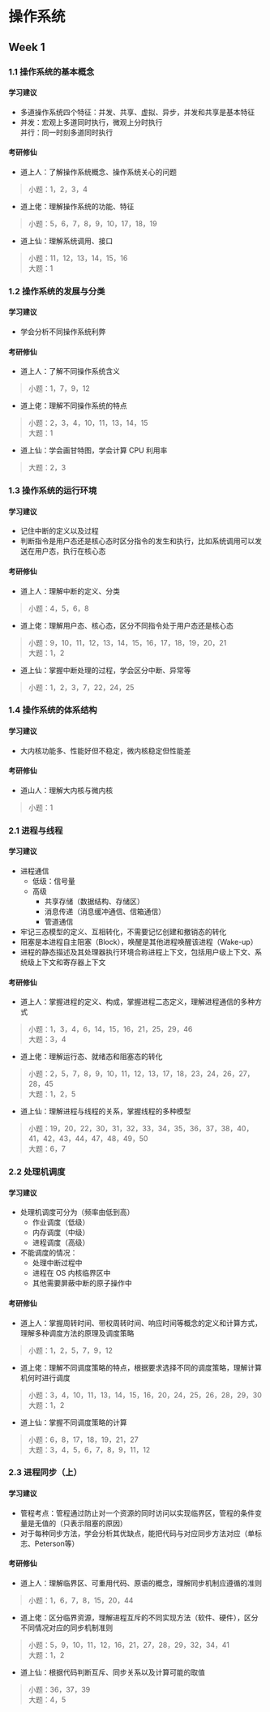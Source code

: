 # 操作系统

## Week 1

### 1.1 操作系统的基本概念

#### 学习建议

- 多道操作系统四个特征：并发、共享、虚拟、异步，并发和共享是基本特征
- 并发：宏观上多道同时执行，微观上分时执行  
  并行：同一时刻多道同时执行

#### 考研修仙

- 道上人：了解操作系统概念、操作系统关心的问题

> 小题：1，2，3，4

- 道上佬：理解操作系统的功能、特征

> 小题：5，6，7，8，9，10，17，18，19

- 道上仙：理解系统调用、接口

> 小题：11，12，13，14，15，16  
> 大题：1

### 1.2 操作系统的发展与分类

#### 学习建议

- 学会分析不同操作系统利弊

#### 考研修仙

- 道上人：了解不同操作系统含义

> 小题：1，7，9，12

- 道上佬：理解不同操作系统的特点

> 小题：2，3，4，10，11，13，14，15  
> 大题：1

- 道上仙：学会画甘特图，学会计算 CPU 利用率

> 大题：2，3

### 1.3 操作系统的运行环境

#### 学习建议

- 记住中断的定义以及过程
- 判断指令是用户态还是核心态时区分指令的发生和执行，比如系统调用可以发送在用户态，执行在核心态

#### 考研修仙

- 道上人：理解中断的定义、分类

> 小题：4，5，6，8

- 道上佬：理解用户态、核心态，区分不同指令处于用户态还是核心态

> 小题：9，10，11，12，13，14，15，16，17，18，19，20，21  
> 大题：1，2

- 道上仙：掌握中断处理的过程，学会区分中断、异常等

> 小题：1，2，3，7，22，24，25

### 1.4 操作系统的体系结构

#### 学习建议

- 大内核功能多、性能好但不稳定，微内核稳定但性能差

#### 考研修仙

- 道山人：理解大内核与微内核

> 小题：1

### 2.1 进程与线程

#### 学习建议

- 进程通信
  - 低级：信号量
  - 高级
    - 共享存储（数据结构、存储区）
    - 消息传递（消息缓冲通信、信箱通信）
    - 管道通信
- 牢记三态模型的定义、互相转化，不需要记忆创建和撤销态的转化
- 阻塞是本进程自主阻塞（Block），唤醒是其他进程唤醒该进程（Wake-up）
- 进程的静态描述及其处理器执行环境合称进程上下文，包括用户级上下文、系统级上下文和寄存器上下文

#### 考研修仙

- 道上人：掌握进程的定义、构成，掌握进程二态定义，理解进程通信的多种方式

> 小题：1，3，4，6，14，15，16，21，25，29，46  
> 大题：3，4

- 道上佬：理解运行态、就绪态和阻塞态的转化

> 小题：2，5，7，8，9，10，11，12，13，17，18，23，24，26，27，28，45  
> 大题：1，2，5

- 道上仙：理解进程与线程的关系，掌握线程的多种模型

> 小题：19，20，22，30，31，32，33，34，35，36，37，38，40，41，42，43，44，47，48，49，50  
> 大题：6，7

### 2.2 处理机调度

#### 学习建议

- 处理机调度可分为（频率由低到高）
  - 作业调度（低级）
  - 内存调度（中级）
  - 进程调度（高级）
- 不能调度的情况：
  - 处理中断过程中
  - 进程在 OS 内核临界区中
  - 其他需要屏蔽中断的原子操作中

#### 考研修仙

- 道上人：掌握周转时间、带权周转时间、响应时间等概念的定义和计算方式，理解多种调度方法的原理及调度策略

> 小题：1，2，5，7，9，12

- 道上佬：理解不同调度策略的特点，根据要求选择不同的调度策略，理解计算机何时进行调度

> 小题：3，4，10，11，13，14，15，16，20，24，25，26，28，29，30  
> 大题：1，2

- 道上仙：掌握不同调度策略的计算

> 小题：6，8，17，18，19，21，27  
> 大题：3，4，5，6，7，8，9，11，12

### 2.3 进程同步（上）

#### 学习建议

- 管程考点：管程通过防止对一个资源的同时访问以实现临界区，管程的条件变量是无值的（只表示阻塞的原因）
- 对于每种同步方法，学会分析其优缺点，能把代码与对应同步方法对应（单标志、Peterson等）

#### 考研修仙

- 道上人：理解临界区、可重用代码、原语的概念，理解同步机制应遵循的准则

> 小题：1，6，7，8，15，20，44

- 道上佬：区分临界资源，理解进程互斥的不同实现方法（软件、硬件），区分不同情况对应的同步机制准则

> 小题：5，9，10，11，12，16，21，27，28，29，32，34，41  
> 大题：1，2

- 道上仙：根据代码判断互斥、同步关系以及计算可能的取值

> 小题：36，37，39  
> 大题：4，5